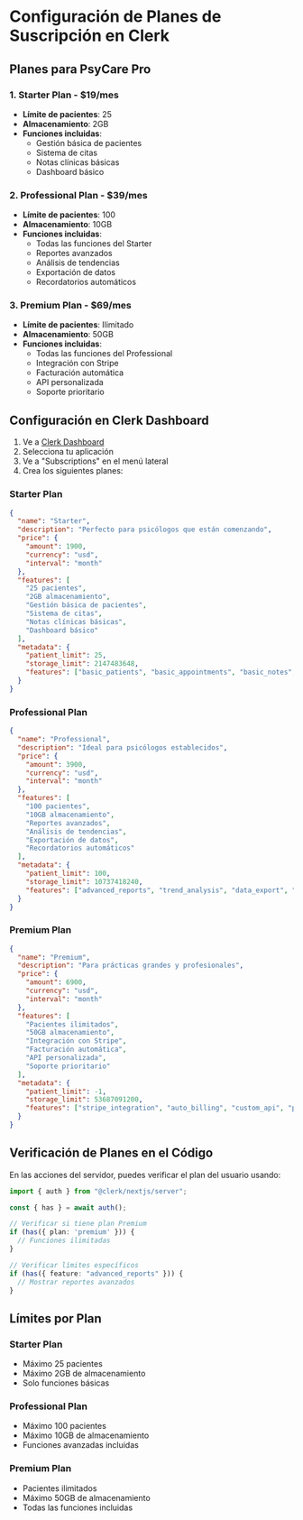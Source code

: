 # Configuración de Planes de Suscripción en Clerk

## Planes para PsyCare Pro

### 1. Starter Plan - $19/mes
- **Límite de pacientes**: 25
- **Almacenamiento**: 2GB
- **Funciones incluidas**:
  - Gestión básica de pacientes
  - Sistema de citas
  - Notas clínicas básicas
  - Dashboard básico

### 2. Professional Plan - $39/mes
- **Límite de pacientes**: 100
- **Almacenamiento**: 10GB
- **Funciones incluidas**:
  - Todas las funciones del Starter
  - Reportes avanzados
  - Análisis de tendencias
  - Exportación de datos
  - Recordatorios automáticos

### 3. Premium Plan - $69/mes
- **Límite de pacientes**: Ilimitado
- **Almacenamiento**: 50GB
- **Funciones incluidas**:
  - Todas las funciones del Professional
  - Integración con Stripe
  - Facturación automática
  - API personalizada
  - Soporte prioritario

## Configuración en Clerk Dashboard

1. Ve a [Clerk Dashboard](https://dashboard.clerk.com/)
2. Selecciona tu aplicación
3. Ve a "Subscriptions" en el menú lateral
4. Crea los siguientes planes:

### Starter Plan
```json
{
  "name": "Starter",
  "description": "Perfecto para psicólogos que están comenzando",
  "price": {
    "amount": 1900,
    "currency": "usd",
    "interval": "month"
  },
  "features": [
    "25 pacientes",
    "2GB almacenamiento",
    "Gestión básica de pacientes",
    "Sistema de citas",
    "Notas clínicas básicas",
    "Dashboard básico"
  ],
  "metadata": {
    "patient_limit": 25,
    "storage_limit": 2147483648,
    "features": ["basic_patients", "basic_appointments", "basic_notes", "basic_dashboard"]
  }
}
```

### Professional Plan
```json
{
  "name": "Professional",
  "description": "Ideal para psicólogos establecidos",
  "price": {
    "amount": 3900,
    "currency": "usd",
    "interval": "month"
  },
  "features": [
    "100 pacientes",
    "10GB almacenamiento",
    "Reportes avanzados",
    "Análisis de tendencias",
    "Exportación de datos",
    "Recordatorios automáticos"
  ],
  "metadata": {
    "patient_limit": 100,
    "storage_limit": 10737418240,
    "features": ["advanced_reports", "trend_analysis", "data_export", "auto_reminders"]
  }
}
```

### Premium Plan
```json
{
  "name": "Premium",
  "description": "Para prácticas grandes y profesionales",
  "price": {
    "amount": 6900,
    "currency": "usd",
    "interval": "month"
  },
  "features": [
    "Pacientes ilimitados",
    "50GB almacenamiento",
    "Integración con Stripe",
    "Facturación automática",
    "API personalizada",
    "Soporte prioritario"
  ],
  "metadata": {
    "patient_limit": -1,
    "storage_limit": 53687091200,
    "features": ["stripe_integration", "auto_billing", "custom_api", "priority_support"]
  }
}
```

## Verificación de Planes en el Código

En las acciones del servidor, puedes verificar el plan del usuario usando:

```typescript
import { auth } from "@clerk/nextjs/server";

const { has } = await auth();

// Verificar si tiene plan Premium
if (has({ plan: 'premium' })) {
  // Funciones ilimitadas
}

// Verificar límites específicos
if (has({ feature: "advanced_reports" })) {
  // Mostrar reportes avanzados
}
```

## Límites por Plan

### Starter Plan
- Máximo 25 pacientes
- Máximo 2GB de almacenamiento
- Solo funciones básicas

### Professional Plan
- Máximo 100 pacientes
- Máximo 10GB de almacenamiento
- Funciones avanzadas incluidas

### Premium Plan
- Pacientes ilimitados
- Máximo 50GB de almacenamiento
- Todas las funciones incluidas
